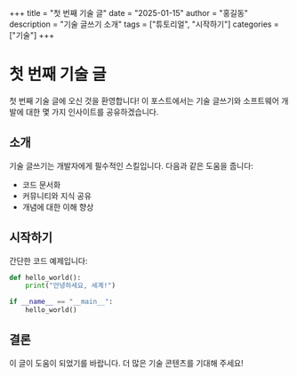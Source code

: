 +++
title = "첫 번째 기술 글"
date = "2025-01-15"
author = "홍길동"
description = "기술 글쓰기 소개"
tags = ["튜토리얼", "시작하기"]
categories = ["기술"]
+++

# 첫 번째 기술 글

첫 번째 기술 글에 오신 것을 환영합니다! 이 포스트에서는 기술 글쓰기와 소프트웨어 개발에 대한 몇 가지 인사이트를 공유하겠습니다.

## 소개

기술 글쓰기는 개발자에게 필수적인 스킬입니다. 다음과 같은 도움을 줍니다:

- 코드 문서화
- 커뮤니티와 지식 공유
- 개념에 대한 이해 향상

## 시작하기

간단한 코드 예제입니다:

```python
def hello_world():
    print("안녕하세요, 세계!")

if __name__ == "__main__":
    hello_world()
```

## 결론

이 글이 도움이 되었기를 바랍니다. 더 많은 기술 콘텐츠를 기대해 주세요!
